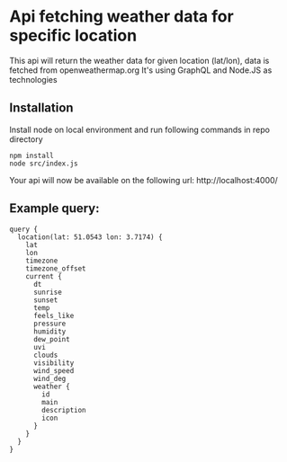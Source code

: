 # Api fetching weather data for specific location
This api will return the weather data for given location (lat/lon), data is fetched from openweathermap.org
It's using GraphQL and Node.JS as technologies

## Installation
Install node on local environment and run following commands in repo directory

```
npm install
node src/index.js
```


Your api will now be available on the following url: http://localhost:4000/

## Example query:
```
query {
  location(lat: 51.0543 lon: 3.7174) {
    lat
    lon
    timezone
    timezone_offset
    current {
      dt
      sunrise
      sunset
      temp
      feels_like
      pressure
      humidity
      dew_point
      uvi
      clouds
      visibility
      wind_speed
      wind_deg
      weather {
        id
		main
        description
        icon
      }
    }
  }
}
```